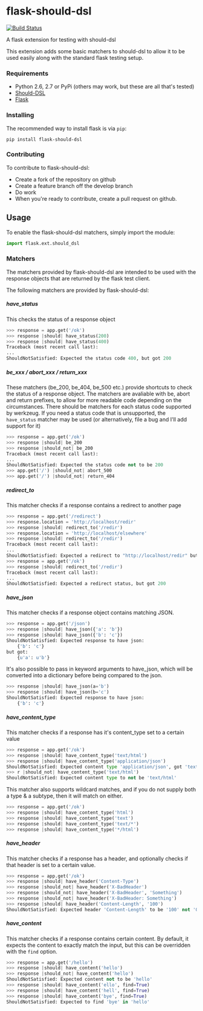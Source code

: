 flask-should-dsl
================

[![Build Status](https://secure.travis-ci.org/obmarg/flask-should-dsl.png)](http://travis-ci.org/obmarg/flask-should-dsl)

A flask extension for testing with should-dsl

This extension adds some basic matchers to should-dsl to allow it to be used
easily along with the standard flask testing setup.

### Requirements
- Python 2.6, 2.7 or PyPi (others may work, but these are all that's tested)
- [Should-DSL](http://www.should-dsl.info/)
- [Flask](http://flask.pocoo.org/)

### Installing

The recommended way to install flask is via `pip`:

    pip install flask-should-dsl

### Contributing

To contribute to flask-should-dsl:
- Create a fork of the repository on github
- Create a feature branch off the develop branch
- Do work
- When you're ready to contribute, create a pull request on github.

Usage
---

To enable the flask-should-dsl matchers, simply import the module:

```python
import flask.ext.should_dsl
```

### Matchers

The matchers provided by flask-should-dsl are intended to be used with the
response objects that are returned by the flask test client.

The following matchers are provided by flask-should-dsl:

##### have_status

This checks the status of a response object

```python
>>> response = app.get('/ok')
>>> response |should| have_status(200)
>>> response |should| have_status(400)
Traceback (most recent call last):
...
ShouldNotSatisfied: Expected the status code 400, but got 200
```

##### be_xxx / abort_xxx / return_xxx

These matchers (be_200, be_404, be_500 etc.) provide shortcuts to check the
status of a response object.  The matchers are avaliable with be, abort and
return prefixes, to allow for more readable code depending on the
circumstances.  There should be matchers for each status code supported by
werkzeug. If you need a status code that is unsupported, the `have_status`
matcher may be used (or alternatively, file a bug and I'll add support for it)

```python
>>> response = app.get('/ok')
>>> response |should| be_200
>>> response |should_not| be_200
Traceback (most recent call last):
...
ShouldNotSatisfied: Expected the status code not to be 200
>>> app.get('/') |should_not| abort_500
>>> app.get('/') |should_not| return_404
```

##### redirect_to

This matcher checks if a response contains a redirect to another page

```python
>>> response = app.get('/redirect')
>>> response.location = 'http://localhost/redir'
>>> response |should| redirect_to('/redir')
>>> response.location = 'http://localhost/elsewhere'
>>> response |should| redirect_to('/redir')
Traceback (most recent call last):
...
ShouldNotSatisfied: Expected a redirect to "http://localhost/redir" but got "http://localhost/elsewhere"
>>> response = app.get('/ok')
>>> response |should| redirect_to('/redir')
Traceback (most recent call last):
...
ShouldNotSatisfied: Expected a redirect status, but got 200
```

##### have_json

This matcher checks if a response object contains matching JSON.  

```python
>>> response = app.get('/json')
>>> response |should| have_json({'a': 'b'})
>>> response |should| have_json({'b': 'c'})
ShouldNotSatisfied: Expected response to have json:
	{'b': 'c'}
but got:
	{u'a': u'b'}
```

It's also possible to pass in keyword arguments to have_json, which will be
converted into a dictionary before being compared to the json.

```python
>>> response |should| have_json(a='b')
>>> response |should| have_json(b='c')
ShouldNotSatisfied: Expected response to have json:
	{'b': 'c'}
```

##### have_content_type

This matcher checks if a response has it's content_type set to a certain value

```python
>>> response = app.get('/ok')
>>> response |should| have_content_type('text/html')
>>> response |should| have_content_type('application/json')
ShouldNotSatisfied: Expected content type 'application/json', got 'text/html'
>>> r |should_not| have_content_type('text/html')
ShouldNotSatisfied: Expected content type to not be 'text/html'
```

This matcher also supports wildcard matches, and if you do not supply both a
type & a subtype, then it will match on either.

```python
>>> response = app.get('/ok')
>>> response |should| have_content_type('html')
>>> response |should| have_content_type('text')
>>> response |should| have_content_type('text/*')
>>> response |should| have_content_type('*/html')
```

##### have_header

This matcher checks if a response has a header, and optionally checks if that
header is set to a certain value.

```python
>>> response = app.get('/ok')
>>> response |should| have_header('Content-Type')
>>> response |should_not| have_header('X-BadHeader')
>>> response |should_not| have_header('X-BadHeader', 'Something')
>>> response |should_not| have_header('X-BadHeader: Something')
>>> response |should| have_header('Content-Length', '100')
ShouldNotSatisfied: Expected header 'Content-Length' to be '100' not '0'
```

##### have_content

This matcher checks if a response contains certain content.  By default, it
expects the content to exactly match the input, but this can be overridden
with the `find` option.

```python
>>> response = app.get('/hello')
>>> response |should| have_content('hello')
>>> response |should_not| have_content('hello')
ShouldNotSatisfied: Expected content not to be 'hello'
>>> response |should| have_content('ello', find=True)
>>> response |should| have_content('hell', find=True)
>>> response |should| have_content('bye', find=True)
ShouldNotSatisfied: Expected to find 'bye' in 'hello'
```
